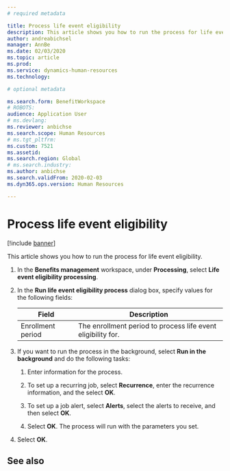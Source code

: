 ```yaml
---
# required metadata

title: Process life event eligibility
description: This article shows you how to run the process for life event eligibility.
author: andreabichsel
manager: AnnBe
ms.date: 02/03/2020
ms.topic: article
ms.prod: 
ms.service: dynamics-human-resources
ms.technology: 

# optional metadata

ms.search.form: BenefitWorkspace
# ROBOTS: 
audience: Application User
# ms.devlang: 
ms.reviewer: anbichse
ms.search.scope: Human Resources
# ms.tgt_pltfrm: 
ms.custom: 7521
ms.assetid: 
ms.search.region: Global
# ms.search.industry: 
ms.author: anbichse
ms.search.validFrom: 2020-02-03
ms.dyn365.ops.version: Human Resources

---
```


# Process life event eligibility

[!include [banner](includes/preview-feature.md)]

This article shows you how to run the process for life event eligibility.

1. In the **Benefits management** workspace, under **Processing**, select **Life event eligibility processing**.

2. In the **Run life event eligibility process** dialog box, specify values for the following fields:

   | Field | Description |
   | --- | --- |
   | Enrollment period | The enrollment period to process life event eligibility for. |

3. If you want to run the process in the background, select **Run in the background** and do the following tasks:

   1. Enter information for the process.

   2. To set up a recurring job, select **Recurrence**, enter the recurrence information, and the select **OK**.

   3. To set up a job alert, select **Alerts**, select the alerts to receive, and then select **OK**.

   4. Select **OK**. The process will run with the parameters you set.

4. Select **OK**.

## See also